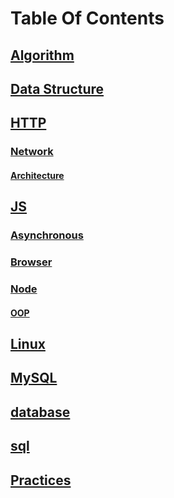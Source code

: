 # Table Of Contents

## [Algorithm](./Algorithm/)
## [Data Structure](./Data%20Structure/)

## [HTTP](./HTTP)
### [Network](./HTTP/Network)
#### [Architecture](./HTTP/Network/Architecture)

## [JS](./JS)
### [Asynchronous](./JS/Asynchronous)
### [Browser](./JS/Browser)
### [Node](./JS/Node)
#### [OOP](./JS/Node/OOP)

## [Linux](./Linux)

## [MySQL](./MySQL)
## [database](./MySQL/database)
## [sql](./MySQL/sql)

## [Practices](./Practices)